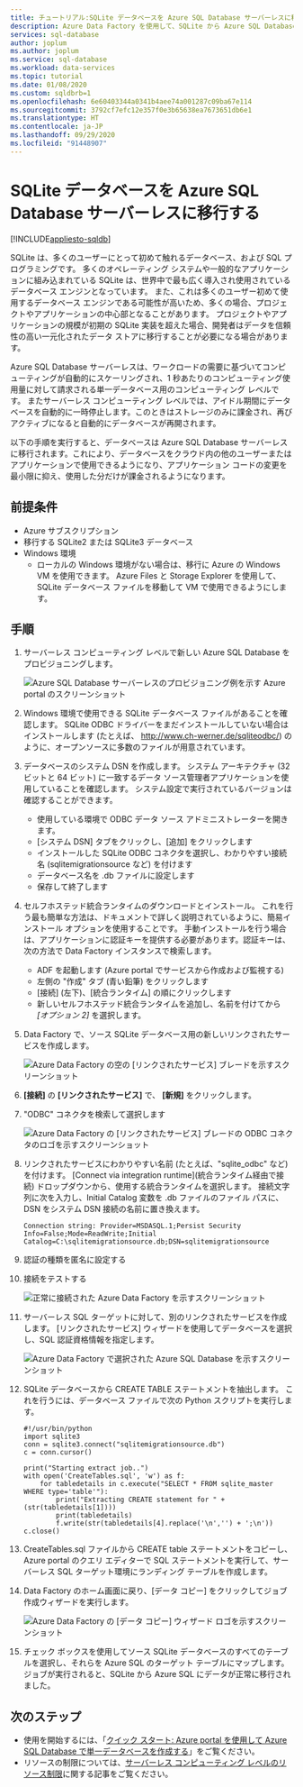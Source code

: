 ```yaml
---
title: チュートリアル:SQLite データベースを Azure SQL Database サーバーレスに移行する
description: Azure Data Factory を使用して、SQLite から Azure SQL Database サーバーレスへのオフライン移行を実行する方法について説明します。
services: sql-database
author: joplum
ms.author: joplum
ms.service: sql-database
ms.workload: data-services
ms.topic: tutorial
ms.date: 01/08/2020
ms.custom: sqldbrb=1
ms.openlocfilehash: 6e60403344a0341b4aee74a001287c09ba67e114
ms.sourcegitcommit: 3792cf7efc12e357f0e3b65638ea7673651db6e1
ms.translationtype: HT
ms.contentlocale: ja-JP
ms.lasthandoff: 09/29/2020
ms.locfileid: "91448907"
---
```

# <a name="how-to-migrate-your-sqlite-database-to-azure-sql-database-serverless"></a>SQLite データベースを Azure SQL Database サーバーレスに移行する
[!INCLUDE[appliesto-sqldb](../includes/appliesto-sqldb.md)]

SQLite は、多くのユーザーにとって初めて触れるデータベース、および SQL プログラミングです。 多くのオペレーティング システムや一般的なアプリケーションに組み込まれている SQLite は、世界中で最も広く導入され使用されているデータベース エンジンとなっています。 また、これは多くのユーザー初めて使用するデータベース エンジンである可能性が高いため、多くの場合、プロジェクトやアプリケーションの中心部となることがあります。 プロジェクトやアプリケーションの規模が初期の SQLite 実装を超えた場合、開発者はデータを信頼性の高い一元化されたデータ ストアに移行することが必要になる場合があります。

Azure SQL Database サーバーレスは、ワークロードの需要に基づいてコンピューティングが自動的にスケーリングされ、1 秒あたりのコンピューティング使用量に対して請求される単一データベース用のコンピューティング レベルです。 またサーバーレス コンピューティング レベルでは、アイドル期間にデータベースを自動的に一時停止します。このときはストレージのみに課金され、再びアクティブになると自動的にデータベースが再開されます。

以下の手順を実行すると、データベースは Azure SQL Database サーバーレスに移行されます。これにより、データベースをクラウド内の他のユーザーまたはアプリケーションで使用できるようになり、アプリケーション コードの変更を最小限に抑え、使用した分だけが課金されるようになります。

## <a name="prerequisites"></a>前提条件

- Azure サブスクリプション
- 移行する SQLite2 または SQLite3 データベース
- Windows 環境
  - ローカルの Windows 環境がない場合は、移行に Azure の Windows VM を使用できます。 Azure Files と Storage Explorer を使用して、SQLite データベース ファイルを移動して VM で使用できるようにします。

## <a name="steps"></a>手順

1. サーバーレス コンピューティング レベルで新しい Azure SQL Database をプロビジョニングします。

    ![Azure SQL Database サーバーレスのプロビジョニング例を示す Azure portal のスクリーンショット](./media/migrate-sqlite-db-to-azure-sql-serverless-offline-tutorial/provision-serverless.png)

2. Windows 環境で使用できる SQLite データベース ファイルがあることを確認します。 SQLite ODBC ドライバーをまだインストールしていない場合はインストールします (たとえば、 http://www.ch-werner.de/sqliteodbc/) のように、オープンソースに多数のファイルが用意されています。

3. データベースのシステム DSN を作成します。 システム アーキテクチャ (32 ビットと 64 ビット) に一致するデータ ソース管理者アプリケーションを使用していることを確認します。 システム設定で実行されているバージョンは確認することができます。

    - 使用している環境で ODBC データ ソース アドミニストレーターを開きます。
    - [システム DSN] タブをクリックし、[追加] をクリックします
    - インストールした SQLite ODBC コネクタを選択し、わかりやすい接続名 (sqlitemigrationsource など) を付けます
    - データベース名を .db ファイルに設定します
    - 保存して終了します

4. セルフホステッド統合ランタイムのダウンロードとインストール。 これを行う最も簡単な方法は、ドキュメントで詳しく説明されているように、簡易インストール オプションを使用することです。 手動インストールを行う場合は、アプリケーションに認証キーを提供する必要があります。認証キーは、次の方法で Data Factory インスタンスで検索します。

    - ADF を起動します (Azure portal でサービスから作成および監視する)
    - 左側の "作成" タブ (青い鉛筆) をクリックします
    - [接続] (左下)、[統合ランタイム] の順にクリックします
    - 新しいセルフホステッド統合ランタイムを追加し、名前を付けてから *[オプション 2]* を選択します。

5. Data Factory で、ソース SQLite データベース用の新しいリンクされたサービスを作成します。

    ![Azure Data Factory の空の [リンクされたサービス] ブレードを示すスクリーンショット](./media/migrate-sqlite-db-to-azure-sql-serverless-offline-tutorial/linked-services-create.png)

6. **[接続]** の **[リンクされたサービス]** で、 **[新規]** をクリックします。

7. "ODBC" コネクタを検索して選択します

   ![Azure Data Factory の [リンクされたサービス] ブレードの ODBC コネクタのロゴを示すスクリーンショット](./media/migrate-sqlite-db-to-azure-sql-serverless-offline-tutorial/linked-services-odbc.png)

8. リンクされたサービスにわかりやすい名前 (たとえば、"sqlite_odbc" など) を付けます。 [Connect via integration runtime]\(統合ランタイム経由で接続\) ドロップダウンから、使用する統合ランタイムを選択します。 接続文字列に次を入力し、Initial Catalog 変数を .db ファイルのファイル パスに、DSN をシステム DSN 接続の名前に置き換えます。

   ```
   Connection string: Provider=MSDASQL.1;Persist Security Info=False;Mode=ReadWrite;Initial Catalog=C:\sqlitemigrationsource.db;DSN=sqlitemigrationsource
    ```

9. 認証の種類を匿名に設定する

10. 接続をテストする

    ![正常に接続された Azure Data Factory を示すスクリーンショット](./media/migrate-sqlite-db-to-azure-sql-serverless-offline-tutorial/linked-services-test-successful.png)

11. サーバーレス SQL ターゲットに対して、別のリンクされたサービスを作成します。 [リンクされたサービス] ウィザードを使用してデータベースを選択し、SQL 認証資格情報を指定します。

    ![Azure Data Factory で選択された Azure SQL Database を示すスクリーンショット](./media/migrate-sqlite-db-to-azure-sql-serverless-offline-tutorial/linked-services-create-target.png)

12. SQLite データベースから CREATE TABLE ステートメントを抽出します。 これを行うには、データベース ファイルで次の Python スクリプトを実行します。

    ```
    #!/usr/bin/python
    import sqlite3
    conn = sqlite3.connect("sqlitemigrationsource.db")
    c = conn.cursor()

    print("Starting extract job..")
    with open('CreateTables.sql', 'w') as f:
        for tabledetails in c.execute("SELECT * FROM sqlite_master WHERE type='table'"):
            print("Extracting CREATE statement for " + (str(tabledetails[1])))
            print(tabledetails)
            f.write(str(tabledetails[4].replace('\n','') + ';\n'))
    c.close()
    ```

13. CreateTables.sql ファイルから CREATE table ステートメントをコピーし、Azure portal のクエリ エディターで SQL ステートメントを実行して、サーバーレス SQL ターゲット環境にランディング テーブルを作成します。

14. Data Factory のホーム画面に戻り、[データ コピー] をクリックしてジョブ作成ウィザードを実行します。

    ![Azure Data Factory の [データ コピー] ウィザード ロゴを示すスクリーンショット](./media/migrate-sqlite-db-to-azure-sql-serverless-offline-tutorial/copy-data.png)

15. チェック ボックスを使用してソース SQLite データベースのすべてのテーブルを選択し、それらを Azure SQL のターゲット テーブルにマップします。 ジョブが実行されると、SQLite から Azure SQL にデータが正常に移行されました。

## <a name="next-steps"></a>次のステップ

- 使用を開始するには、「[クイック スタート: Azure portal を使用して Azure SQL Database で単一データベースを作成する](single-database-create-quickstart.md)」をご覧ください。
- リソースの制限については、[サーバーレス コンピューティング レベルのリソース制限](../../sql-database/sql-database-vcore-resource-limits-single-databases.md#general-purpose---serverless-compute---gen5)に関する記事をご覧ください。
